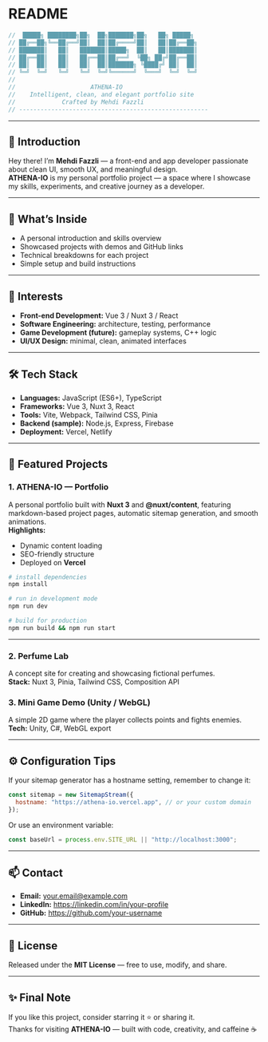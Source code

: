 # README

```javascript
//  █████╗ ████████╗██╗  ██╗███████╗██╗   ██╗ █████╗ 
// ██╔══██╗╚══██╔══╝██║  ██║██╔════╝██║   ██║██╔══██╗
// ███████║   ██║   ███████║█████╗  ██║   ██║███████║
// ██╔══██║   ██║   ██╔══██║██╔══╝  ╚██╗ ██╔╝██╔══██║
// ██║  ██║   ██║   ██║  ██║███████╗ ╚████╔╝ ██║  ██║
// ╚═╝  ╚═╝   ╚═╝   ╚═╝  ╚═╝╚══════╝  ╚═══╝  ╚═╝  ╚═╝
//
//                     ATHENA-IO
//    Intelligent, clean, and elegant portfolio site
//             Crafted by Mehdi Fazzli
// -----------------------------------------------------
```

---

## 👋 Introduction
Hey there! I’m **Mehdi Fazzli** — a front-end and app developer passionate about clean UI, smooth UX, and meaningful design.  
**ATHENA-IO** is my personal portfolio project — a space where I showcase my skills, experiments, and creative journey as a developer.

---

## 🚀 What’s Inside
- A personal introduction and skills overview  
- Showcased projects with demos and GitHub links  
- Technical breakdowns for each project  
- Simple setup and build instructions  

---

## 🧭 Interests
- **Front-end Development:** Vue 3 / Nuxt 3 / React  
- **Software Engineering:** architecture, testing, performance  
- **Game Development (future):** gameplay systems, C++ logic  
- **UI/UX Design:** minimal, clean, animated interfaces  

---

## 🛠️ Tech Stack
- **Languages:** JavaScript (ES6+), TypeScript  
- **Frameworks:** Vue 3, Nuxt 3, React  
- **Tools:** Vite, Webpack, Tailwind CSS, Pinia  
- **Backend (sample):** Node.js, Express, Firebase  
- **Deployment:** Vercel, Netlify  

---

## 📂 Featured Projects
### 1. **ATHENA-IO — Portfolio**
A personal portfolio built with **Nuxt 3** and **@nuxt/content**, featuring markdown-based project pages, automatic sitemap generation, and smooth animations.  
**Highlights:**
- Dynamic content loading  
- SEO-friendly structure  
- Deployed on **Vercel**

```bash
# install dependencies
npm install

# run in development mode
npm run dev

# build for production
npm run build && npm run start
```

---

### 2. **Perfume Lab**
A concept site for creating and showcasing fictional perfumes.  
**Stack:** Nuxt 3, Pinia, Tailwind CSS, Composition API  

### 3. **Mini Game Demo (Unity / WebGL)**
A simple 2D game where the player collects points and fights enemies.  
**Tech:** Unity, C#, WebGL export  

---

## ⚙️ Configuration Tips
If your sitemap generator has a hostname setting, remember to change it:
```js
const sitemap = new SitemapStream({
  hostname: "https://athena-io.vercel.app", // or your custom domain
});
```

Or use an environment variable:
```js
const baseUrl = process.env.SITE_URL || "http://localhost:3000";
```

---

## 📫 Contact
- **Email:** your.email@example.com  
- **LinkedIn:** https://linkedin.com/in/your-profile  
- **GitHub:** https://github.com/your-username  

---

## 📜 License
Released under the **MIT License** — free to use, modify, and share.

---

## ✨ Final Note
If you like this project, consider starring it ⭐ or sharing it.  
Thanks for visiting **ATHENA-IO** — built with code, creativity, and caffeine ☕
